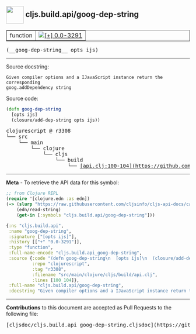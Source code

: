 ## <img width="48px" valign="middle" src="http://i.imgur.com/Hi20huC.png"> cljs.build.api/goog-dep-string

 <table border="1">
<tr>

<td>function</td>
<td><a href="https://github.com/cljsinfo/cljs-api-docs/tree/0.0-3291"><img valign="middle" alt="[+] 0.0-3291" src="https://img.shields.io/badge/+-0.0--3291-lightgrey.svg"></a> </td>
</tr>
</table>

 <samp>
(__goog-dep-string__ opts ijs)<br>
</samp>

---




Source docstring:

```
Given compiler options and a IJavaScript instance return the corresponding
goog.addDependency string
```

Source code:

```clj
(defn goog-dep-string
  [opts ijs]
  (closure/add-dep-string opts ijs))
```

 <pre>
clojurescript @ r3308
└── src
    └── main
        └── clojure
            └── cljs
                └── build
                    └── <ins>[api.clj:100-104](https://github.com/clojure/clojurescript/blob/r3308/src/main/clojure/cljs/build/api.clj#L100-L104)</ins>
</pre>


---

__Meta__ - To retrieve the API data for this symbol:

```clj
;; from Clojure REPL
(require '[clojure.edn :as edn])
(-> (slurp "https://raw.githubusercontent.com/cljsinfo/cljs-api-docs/catalog/cljs-api.edn")
    (edn/read-string)
    (get-in [:symbols "cljs.build.api/goog-dep-string"]))
```

```clj
{:ns "cljs.build.api",
 :name "goog-dep-string",
 :signature ["[opts ijs]"],
 :history [["+" "0.0-3291"]],
 :type "function",
 :full-name-encode "cljs.build.api_goog-dep-string",
 :source {:code "(defn goog-dep-string\n  [opts ijs]\n  (closure/add-dep-string opts ijs))",
          :repo "clojurescript",
          :tag "r3308",
          :filename "src/main/clojure/cljs/build/api.clj",
          :lines [100 104]},
 :full-name "cljs.build.api/goog-dep-string",
 :docstring "Given compiler options and a IJavaScript instance return the corresponding\ngoog.addDependency string"}

```

---

__Contributions__ to this document are accepted as Pull Requests to the following file:

 <pre>
[cljsdoc/cljs.build.api_goog-dep-string.cljsdoc](https://github.com/cljsinfo/cljs-api-docs/blob/master/cljsdoc/cljs.build.api_goog-dep-string.cljsdoc)
</pre>

